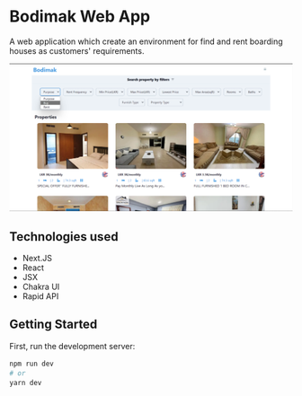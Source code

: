 # Bodimak Web App

A web application which create an environment for find and rent boarding houses as customers' requirements.

![](./assests/images/prev.png)

## Technologies used

- Next.JS
- React
- JSX
- Chakra UI
- Rapid API

## Getting Started

First, run the development server:

```bash
npm run dev
# or
yarn dev
```
